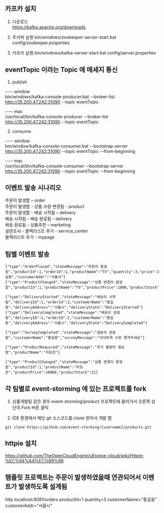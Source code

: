 ## 카프카 설치
1. 다운로드  
https://kafka.apache.org/downloads  

2. 주키퍼 실행
bin/windows/zookeeper-server-start.bat config/zookeeper.properties

3. 카프카 실행
bin/windows/kafka-server-start.bat config/server.properties

## eventTopic 이라는 Topic 에 메세지 통신

1. publish  

---- window   
bin/windows/kafka-console-producer.bat --broker-list http://35.200.47.242:31090 --topic eventTopic

---- mac  
/usr/local/bin/kafka-console-producer --broker-list http://35.200.47.242:31090 --topic eventTopic


2. consume  

---- window   
bin/window/kafka-console-consumer.bat --bootstrap-server http://35.200.47.242:31090 --topic eventTopic --from-beginning


---- mac  
/usr/local/bin/kafka-console-consumer --bootstrap-server http://35.200.47.242:31090 --topic eventTopic --from-beginning

## 이벤트 발송 시나리오


주문이 발생함 – order  
주문이 발생함 - 상품 수량 변경됨 - product  
주문이 발생함 - 배송 시작됨 – delivery  
배송 시작됨 - 배송 완료됨 – delivery  
배송 완료됨 - 상품추천 – marketing  
설문조사 - 블랙리스트 추가 - service_center  
블랙리스트 추가 - mypage



## 팀별 이벤트 발송

```
{"type":"OrderPlaced","stateMessage":"주문이 발생함","productId":1,"orderId":1,"productName":"TV","quantity":3,"price":1000,"customerName":"홍길동","customerAddr":"서울시"}
{"type":"ProductChanged","stateMessage":"상품 변경이 발생함","productId":1,"productName":"TV","productPrice":1000,"productStock":91}

{"type":"DeliveryStarted","stateMessage":"배송이 시작됨","deliveryId":1,"orderId":2,"customerName":"홍길동","deliveryAddress":"서울시","deliveryState":"DeliveryStarted"}
{"type":"DeliveryCompleted","stateMessage":"배송이 완료됨","deliveryId":1,"orderId":2,"customerName":"홍길동","deliveryAddress":"서울시","deliveryState":"DeliveryCompleted"}

{"type":"SurveyCompleted","stateMessage":"설문이 완료됨","customerName":"홍길동","surveyMessage":"넉넉하게 수량 챙겨주세요"}

{"type":"ProductRequired","stateMessage":"추가 물량이 필요함","productName":"리모콘"}

{"type":"ProductChanged","stateMessage":"상품 변경이 발생함","productId":1,"productName":"리모콘","productPrice":10000,"productStock":21}

```

## 각 팀별로 event-storming 에 있는 프로젝트를 fork

1. 상품개발팀 같은 경우 event-storming/product 프로젝트에 들어가서 오른쪽 상단의 Fork 버튼 클릭

2. IDE 환경에서 해당 git 소스코드를 clone 받아서 개발 함

```
git clone https://github.com/event-storming/[username]/products.git
```

## httpie 설치

https://github.com/TheOpenCloudEngine/uEngine-cloud/wiki/Httpie-%EC%84%A4%EC%B9%98



## 템플릿 프로젝트는 주문이 발생하였을때 연관되어서 이벤트가 발생하도록 설계됨

http localhost:8081/orders productId=1 quantity=3 customerName="홍길동" customerAddr="서울시"  

